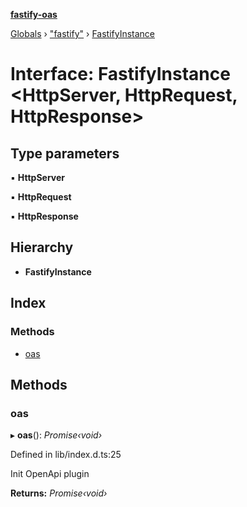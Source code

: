 **[fastify-oas](../README.md)**

[Globals](../README.md) › [&quot;fastify&quot;](../modules/_fastify_.md) › [FastifyInstance](_fastify_.fastifyinstance.md)

# Interface: FastifyInstance <**HttpServer, HttpRequest, HttpResponse**>

## Type parameters

▪ **HttpServer**

▪ **HttpRequest**

▪ **HttpResponse**

## Hierarchy

* **FastifyInstance**

## Index

### Methods

* [oas](_fastify_.fastifyinstance.md#oas)

## Methods

###  oas

▸ **oas**(): *Promise‹void›*

Defined in lib/index.d.ts:25

Init OpenApi plugin

**Returns:** *Promise‹void›*
